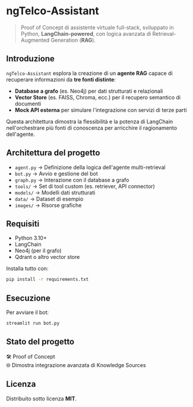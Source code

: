 # ngTelco-Assistant

> Proof of Concept di assistente virtuale full-stack, sviluppato in Python, **LangChain-powered**, con logica avanzata di Retrieval-Augmented Generation (**RAG**).

## Introduzione

`ngTelco-Assistant` esplora la creazione di un **agente RAG** capace di recuperare informazioni da **tre fonti distinte**:

- **Database a grafo** (es. Neo4j) per dati strutturati e relazionali
- **Vector Store** (es. FAISS, Chroma, ecc.) per il recupero semantico di documenti
- **Mock API esterna** per simulare l'integrazione con servizi di terze parti

Questa architettura dimostra la flessibilità e la potenza di LangChain nell'orchestrare più fonti di conoscenza per arricchire il ragionamento dell'agente.

## Architettura del progetto

- `agent.py` → Definizione della logica dell'agente multi-retrieval
- `bot.py` → Avvio e gestione del bot
- `graph.py` → Interazione con il database a grafo
- `tools/` → Set di tool custom (es. retriever, API connector)
- `models/` → Modelli dati strutturati
- `data/` → Dataset di esempio
- `images/` → Risorse grafiche

## Requisiti

- Python 3.10+
- LangChain
- Neo4j (per il grafo)
- Qdrant o altro vector store

Installa tutto con:

```bash
pip install -r requirements.txt
```

## Esecuzione

Per avviare il bot:

```bash
streamlit run bot.py
```

## Stato del progetto

🛠️ Proof of Concept  
🌐 Dimostra integrazione avanzata di Knowledge Sources

## Licenza

Distribuito sotto licenza **MIT**.

